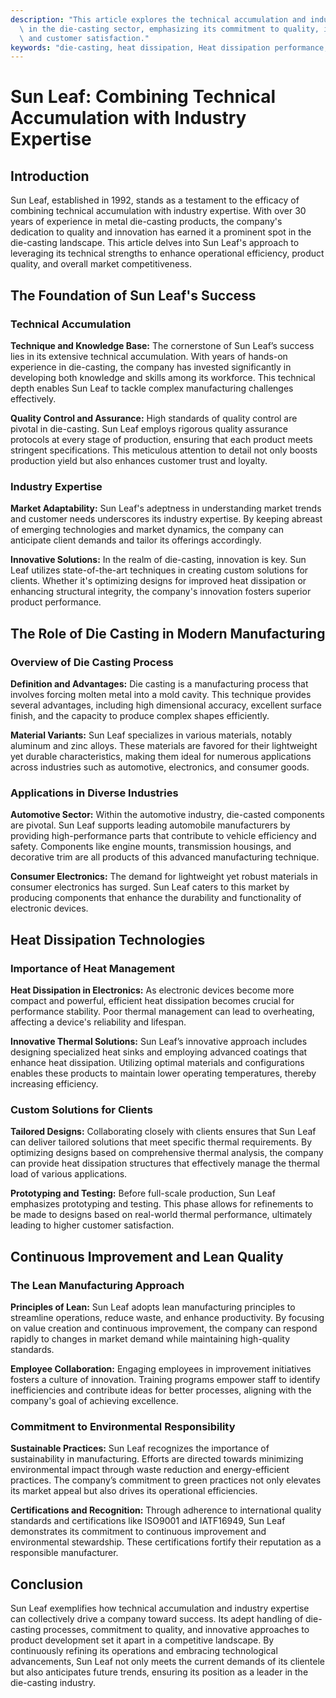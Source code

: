 ```yaml
---
description: "This article explores the technical accumulation and industry expertise of Sun Leaf\
  \ in the die-casting sector, emphasizing its commitment to quality, innovation,\
  \ and customer satisfaction."
keywords: "die-casting, heat dissipation, Heat dissipation performance, Die casting process"
---
```

# Sun Leaf: Combining Technical Accumulation with Industry Expertise

## Introduction

Sun Leaf, established in 1992, stands as a testament to the efficacy of combining technical accumulation with industry expertise. With over 30 years of experience in metal die-casting products, the company's dedication to quality and innovation has earned it a prominent spot in the die-casting landscape. This article delves into Sun Leaf's approach to leveraging its technical strengths to enhance operational efficiency, product quality, and overall market competitiveness.

## The Foundation of Sun Leaf's Success

### Technical Accumulation

**Technique and Knowledge Base:** The cornerstone of Sun Leaf’s success lies in its extensive technical accumulation. With years of hands-on experience in die-casting, the company has invested significantly in developing both knowledge and skills among its workforce. This technical depth enables Sun Leaf to tackle complex manufacturing challenges effectively.

**Quality Control and Assurance:** High standards of quality control are pivotal in die-casting. Sun Leaf employs rigorous quality assurance protocols at every stage of production, ensuring that each product meets stringent specifications. This meticulous attention to detail not only boosts production yield but also enhances customer trust and loyalty.

### Industry Expertise

**Market Adaptability:** Sun Leaf's adeptness in understanding market trends and customer needs underscores its industry expertise. By keeping abreast of emerging technologies and market dynamics, the company can anticipate client demands and tailor its offerings accordingly. 

**Innovative Solutions:** In the realm of die-casting, innovation is key. Sun Leaf utilizes state-of-the-art techniques in creating custom solutions for clients. Whether it's optimizing designs for improved heat dissipation or enhancing structural integrity, the company's innovation fosters superior product performance.

## The Role of Die Casting in Modern Manufacturing

### Overview of Die Casting Process

**Definition and Advantages:** Die casting is a manufacturing process that involves forcing molten metal into a mold cavity. This technique provides several advantages, including high dimensional accuracy, excellent surface finish, and the capacity to produce complex shapes efficiently.

**Material Variants:** Sun Leaf specializes in various materials, notably aluminum and zinc alloys. These materials are favored for their lightweight yet durable characteristics, making them ideal for numerous applications across industries such as automotive, electronics, and consumer goods.

### Applications in Diverse Industries

**Automotive Sector:** Within the automotive industry, die-casted components are pivotal. Sun Leaf supports leading automobile manufacturers by providing high-performance parts that contribute to vehicle efficiency and safety. Components like engine mounts, transmission housings, and decorative trim are all products of this advanced manufacturing technique.

**Consumer Electronics:** The demand for lightweight yet robust materials in consumer electronics has surged. Sun Leaf caters to this market by producing components that enhance the durability and functionality of electronic devices.

## Heat Dissipation Technologies

### Importance of Heat Management

**Heat Dissipation in Electronics:** As electronic devices become more compact and powerful, efficient heat dissipation becomes crucial for performance stability. Poor thermal management can lead to overheating, affecting a device's reliability and lifespan. 

**Innovative Thermal Solutions:** Sun Leaf’s innovative approach includes designing specialized heat sinks and employing advanced coatings that enhance heat dissipation. Utilizing optimal materials and configurations enables these products to maintain lower operating temperatures, thereby increasing efficiency.

### Custom Solutions for Clients

**Tailored Designs:** Collaborating closely with clients ensures that Sun Leaf can deliver tailored solutions that meet specific thermal requirements. By optimizing designs based on comprehensive thermal analysis, the company can provide heat dissipation structures that effectively manage the thermal load of various applications.

**Prototyping and Testing:** Before full-scale production, Sun Leaf emphasizes prototyping and testing. This phase allows for refinements to be made to designs based on real-world thermal performance, ultimately leading to higher customer satisfaction.

## Continuous Improvement and Lean Quality

### The Lean Manufacturing Approach

**Principles of Lean:** Sun Leaf adopts lean manufacturing principles to streamline operations, reduce waste, and enhance productivity. By focusing on value creation and continuous improvement, the company can respond rapidly to changes in market demand while maintaining high-quality standards.

**Employee Collaboration:** Engaging employees in improvement initiatives fosters a culture of innovation. Training programs empower staff to identify inefficiencies and contribute ideas for better processes, aligning with the company's goal of achieving excellence.

### Commitment to Environmental Responsibility

**Sustainable Practices:** Sun Leaf recognizes the importance of sustainability in manufacturing. Efforts are directed towards minimizing environmental impact through waste reduction and energy-efficient practices. The company’s commitment to green practices not only elevates its market appeal but also drives its operational efficiencies.

**Certifications and Recognition:** Through adherence to international quality standards and certifications like ISO9001 and IATF16949, Sun Leaf demonstrates its commitment to continuous improvement and environmental stewardship. These certifications fortify their reputation as a responsible manufacturer.

## Conclusion

Sun Leaf exemplifies how technical accumulation and industry expertise can collectively drive a company toward success. Its adept handling of die-casting processes, commitment to quality, and innovative approaches to product development set it apart in a competitive landscape. By continuously refining its operations and embracing technological advancements, Sun Leaf not only meets the current demands of its clientele but also anticipates future trends, ensuring its position as a leader in the die-casting industry.
